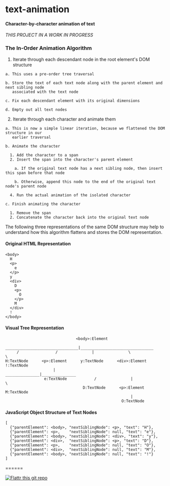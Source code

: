 # text-animation

#### Character-by-character animation of text

_THIS PROJECT IN A WORK IN PROGRESS_

### The In-Order Animation Algorithm

  1. Iterate through each descendant node in the root element's DOM structure

    a. This uses a pre-order tree traversal
    
    b. Store the text of each text node along with the parent element and next sibling node 
       associated with the text node
    
    c. Fix each descendant element with its original dimensions
    
    d. Empty out all text nodes

  2. Iterate through each character and animate them

    a. This is now a simple linear iteration, because we flattened the DOM structure in our 
       earlier traversal
       
    b. Animate the character

      1. Add the character to a span
      2. Insert the span into the character's parent element
      
        a. If the original text node has a next sibling node, then insert this span before that node
        
        b. Otherwise, append this node to the end of the original text node's parent node
      
      4. Run the actual animation of the isolated character

    c. Finish animating the character

      1. Remove the span
      2. Concatenate the character back into the original text node

The following three representations of the same DOM structure may help to understand 
how this algorithm flattens and stores the DOM representation.

#### Original HTML Representation

    <body>
      H
      <p>
        e
      </p>
      y
      <div>
        D
        <p>
          O
        </p>
        M
      </div>
      !
    </body>

#### Visual Tree Representation

                                   <body>:Element
          ________________________________|________________________________
         /                /               |               \                \
    H:TextNode      <p>:Element      y:TextNode      <div>:Element      !:TextNode
                         |                  _______________|_______________
                     e:TextNode            /               |               \
                                      D:TextNode      <p>:Element      M:TextNode
                                                           |
                                                       O:TextNode

#### JavaScript Object Structure of Text Nodes

    [
      {"parentElement": <body>, "nextSiblingNode": <p>, "text": "H"},
      {"parentElement": <p>,    "nextSiblingNode": null, "text": "e"},
      {"parentElement": <body>, "nextSiblingNode": <div>, "text": "y"},
      {"parentElement": <div>,  "nextSiblingNode": <p>, "text": "D"},
      {"parentElement": <p>,    "nextSiblingNode": null, "text": "O"},
      {"parentElement": <div>,  "nextSiblingNode": null, "text": "M"},
      {"parentElement": <body>, "nextSiblingNode": null, "text": "!"}
    ]

======

[![Flattr this git repo](http://api.flattr.com/button/flattr-badge-large.png)](https://flattr.com/submit/auto?user_id=levisl176&url=github.com/levisl176/text-animation&title=text-animation&language=javascript&tags=github&category=software)

